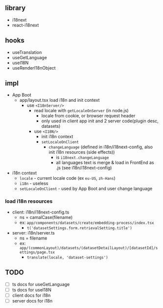 
## library

* i18next
* react-i18next

## hooks

* useTranslation
* useGetLanguage
* useI18N
* useRenderI18nObject

## impl

* App Boot
  - app/layout.tsx load i18n and init context
    - use `<I18nServer/>`
      - read locale with `getLocaleOnServer` (in node.js)
        - locale from cookie, or browser request header
        - only used in client app init and 2 server code(plugin desc, datasets)
      - use `<I18N/>`
        - init i18n context
        - `setLocaleOnClient`
          - `changeLanguage` (defined in i18n/i18next-config, also init i18n resources (side effects))
            * is `i18next.changeLanguage`
            * all languages text is merge & load in FrontEnd as .js (see i18n/i18next-config)
* i18n context
  - `locale` - current locale code (ex `eu-US`, `zh-Hans`)
  - `i18n` - useless
  - `setLocaleOnClient` - used by App Boot and user change language

### load i18n resources

- client: i18n/i18next-config.ts
  * ns = camalCase(filename)
  * ex: `app/components/datasets/create/embedding-process/index.tsx`
    * `t('datasetSettings.form.retrievalSetting.title')`
- server: i18n/server.ts
  * ns = filename
  * ex: `app/(commonLayout)/datasets/(datasetDetailLayout)/[datasetId]/settings/page.tsx`
    * `translate(locale, 'dataset-settings')`

## TODO

* [ ] ts docs for useGetLanguage
* [ ] ts docs for useI18N
* [ ] client docs for i18n
* [ ] server docs for i18n
